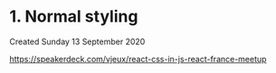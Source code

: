 # 1. Normal styling
Created Sunday 13 September 2020

<https://speakerdeck.com/vjeux/react-css-in-js-react-france-meetup>

